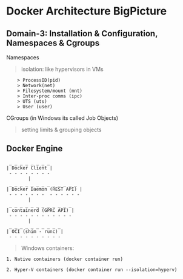 # Docker Architecture BigPicture

## Domain-3: Installation & Configuration, Namespaces & Cgroups

Namespaces

> isolation: like hypervisors in VMs
```
    > ProcessID(pid)
    > Network(net)
    > Filesystem/mount (mnt)
    > Inter-proc comms (ipc)
    > UTS (uts)
    > User (user)
```

CGroups (in Windows its called Job Objects)

> setting limits & grouping objects

## Docker Engine
```
 _ _ _ _ _ _ _ _
| Docker Client |
 - - - - - - - -
        |
 _ _ _ _ _ _ _ _ _ _ _ _ _ 
| Docker Daemon (REST API) |
 - - - - - - -  - - - - - - 
        |
 _ _ _ _ _ _ _ _ _ _ _ _ 
| containerd (GPRC API) |
 - - - - - - - - - - - -
        |
 _ _ _ _ _ _ _ _ _ _ 
| OCI (shim - runc) |
 - - - - - - - - - - 

```
 >  Windows containers:

    1. Native containers (docker container run)
    
    2. Hyper-V containers (docker container run --isolation=hyperv)